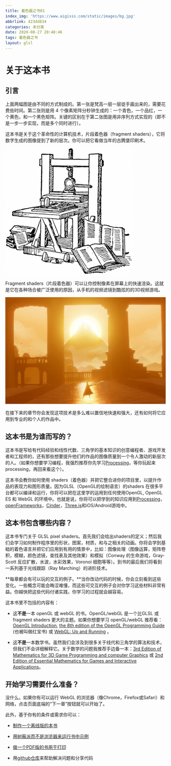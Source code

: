 ```yaml
---
title: 着色器之书01
index_img: 'https://www.aigisss.com/static/images/bg.jpg'
abbrlink: 423dd834
categories: 未分类
date: 2020-08-27 20:48:46
tags: 着色器之书
layout: glsl
---
```


# 关于这本书

## 引言


<div class="container">
    <canvas id="custom" class="canvas" data-fragment-url="/blog/glsl/cmyk-halftone.frag" data-textures="/blog/images/vangogh.jpg" style="width:100%;height:auto" >
    </canvas>
</div>



上面两幅图是由不同的方式制成的。第一张是梵高一层一层徒手画出来的，需要花费些时间。第二张则是用 4 个像素矩阵分秒钟生成的：一个青色，一个品红，一个黄色，和一个黑色矩阵。关键的区别在于第二张图是用非序列方式实现的（即不是一步一步实现，而是多个同时进行）。

这本书是关于这个革命性的计算机技术，片段着色器（fragment shaders），它将数字生成的图像提到了新的层次。你可以把它看做当年的古腾堡印刷术。

![Gutenberg's press](%E7%9D%80%E8%89%B2%E5%99%A8%E4%B9%8B%E4%B9%A601/gutenpress.jpg)

Fragment shaders（片段着色器）可以让你控制像素在屏幕上的快速渲染。这就是它在各种场合被广泛使用的原因，从手机的视频滤镜到酷炫的的3D视频游戏。

![Journey by That Game Company](%E7%9D%80%E8%89%B2%E5%99%A8%E4%B9%8B%E4%B9%A601/journey.jpg)

在接下来的章节你会发现这项技术是多么难以置信地快速和强大，还有如何将它应用到专业的和个人的作品中。


## 这本书是为谁而写的？

这本书是写给有代码经验和线性代数、三角学的基本知识的创意编程者、游戏开发者和工程师的，还有那些想要提升他们的作品的图像质量到一个令人激动的新层次的人。（如果你想要学习编程，我强烈推荐你先学习[Processing](https://processing.org/)，等你玩起来processing，再回来看这个）。

这本书会教你如何使用 shaders（着色器）并把它整合进你的项目里，以提升作品的表现力和图形质量。因为GLSL（OpenGL的绘制语言）的shaders 在很多平台都可以编译和运行，你将可以把在这里学的运用到任何使用OpenGL, OpenGL ES 和 WebGL 的环境中。也就是说，你将可以把学到的知识应用到[Processing](https://processing.org/)，[openFrameworks](http://openframeworks.cc/)，[Cinder](http://libcinder.org/)，[Three.js](http://threejs.org/)和iOS/Android游戏中。


## 这本书包含哪些内容？

这本书专门关于 GLSL pixel shaders。首先我们会给出shaders的定义；然后我们会学习如何制作程序里的形状，图案，材质，和与之相关的动画。你将会学到基础的着色语言并把它们应用到有用的情景中，比如：图像处理（图像运算，矩阵卷积，模糊，颜色滤镜，查找表及其他效果）和模拟（Conway 的生命游戏，Gray-Scott 反应扩散，水波，水彩效果，Voronoi 细胞等等）。到书的最后我们将看到一系列基于光线跟踪（Ray Marching）的进阶技术。

**每章都会有可以玩的交互的例子。**当你改动代码的时候，你会立刻看到这些变化。一些概念可能会晦涩难懂，而这些可交互的例子会对你学习这些材料非常有益。你越快把这些代码付诸实践，你学习的过程就会越容易。

这本书里不包括的内容有：

* 这**不是**一本 openGL 或 webGL 的书。OpenGL/webGL 是一个比GLSL 或 fragment shaders 更大的主题。如果你想要学习 openGL/webGL 推荐看： [OpenGL Introduction](https://open.gl/introduction), [the 8th edition of the OpenGL Programming Guide](http://www.amazon.com/OpenGL-Programming-Guide-Official-Learning/dp/0321773039/ref=sr_1_1?s=books&ie=UTF8&qid=1424007417&sr=1-1&keywords=open+gl+programming+guide) (也被叫做红宝书) 或 [WebGL: Up and Running](http://www.amazon.com/WebGL-Up-Running-Tony-Parisi/dp/144932357X/ref=sr_1_4?s=books&ie=UTF8&qid=1425147254&sr=1-4&keywords=webgl)
  。

* 这**不是**一本数学书。虽然我们会涉及到很多关于线代和三角学的算法和技术，但我们不会详细解释它。关于数学的问题我推荐手边备一本：[3rd Edition of Mathematics for 3D Game Programming and computer Graphics](http://www.amazon.com/Mathematics-Programming-Computer-Graphics-Third/dp/1435458869/ref=sr_1_1?ie=UTF8&qid=1424007839&sr=8-1&keywords=mathematics+for+games) 或 [2nd Edition of Essential Mathematics for Games and Interactive Applications](http://www.amazon.com/Essential-Mathematics-Games-Interactive-Applications/dp/0123742978/ref=sr_1_1?ie=UTF8&qid=1424007889&sr=8-1&keywords=essentials+mathematics+for+developers)。

## 开始学习需要什么准备？

没什么。如果你有可以运行 WebGL 的浏览器（像Chrome，Firefox或Safari）和网络，点击页面底端的“下一章”按钮就可以开始了。

此外，基于你有的条件或需求你可以：

* [制作一个离线版的本书](https://thebookofshaders.com/appendix/)

* [用树莓派而不是浏览器来运行书中示例](https://thebookofshaders.com/appendix/)

* [做一个PDF版的书用于打印](https://thebookofshaders.com/appendix/)

* 用[github仓库](https://github.com/patriciogonzalezvivo/thebookofshaders)来帮助解决问题和分享代码